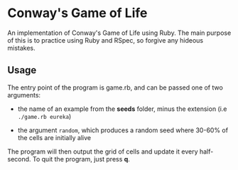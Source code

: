 Conway's Game of Life
=====================

An implementation of Conway's Game of Life using Ruby.
The main purpose of this is to practice using Ruby and RSpec,
so forgive any hideous mistakes.

Usage
-----
The entry point of the program is game.rb, and can be passed one of two
arguments:

  * the name of an example from the __seeds__ folder, minus the extension
    (i.e `./game.rb eureka`)

  * the argument `random`, which produces a random seed where 30-60% of
    the cells are initially alive


The program will then output the grid of cells and update it every
half-second. To quit the program, just press __q__.
